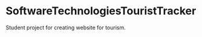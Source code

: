 SoftwareTechnologiesTouristTracker
==================================

Student project for creating website for tourism.
